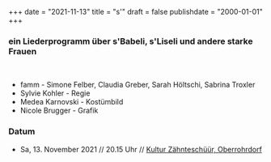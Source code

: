 ﻿
﻿+++
date = "2021-11-13"
title = "s'"
draft = false
publishdate = "2000-01-01"
+++

### ein Liederprogramm über s'Babeli, s'Liseli und andere starke Frauen

<br>

* famm - Simone Felber, Claudia Greber, Sarah Höltschi, Sabrina Troxler
* Sylvie Kohler - Regie
* Medea Karnovski - Kostümbild
* Nicole Brugger - Grafik


### Datum

* Sa, 13. November 2021  // 20.15 Uhr // [Kultur Zähnteschüür, Oberrohrdorf](https://www.zaehnteschuer.ch/programm/veranstaltungen/2021/famm/) 